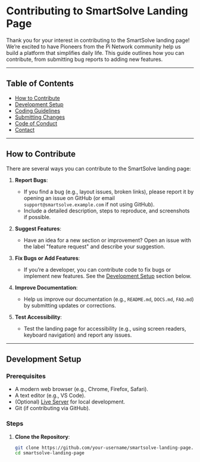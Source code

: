 # Contributing to SmartSolve Landing Page

Thank you for your interest in contributing to the SmartSolve landing page! We’re excited to have Pioneers from the Pi Network community help us build a platform that simplifies daily life. This guide outlines how you can contribute, from submitting bug reports to adding new features.

---

## Table of Contents
- [How to Contribute](#how-to-contribute)
- [Development Setup](#development-setup)
- [Coding Guidelines](#coding-guidelines)
- [Submitting Changes](#submitting-changes)
- [Code of Conduct](#code-of-conduct)
- [Contact](#contact)

---

## How to Contribute

There are several ways you can contribute to the SmartSolve landing page:

1. **Report Bugs**:
   - If you find a bug (e.g., layout issues, broken links), please report it by opening an issue on GitHub (or email `support@smartsolve.example.com` if not using GitHub).
   - Include a detailed description, steps to reproduce, and screenshots if possible.

2. **Suggest Features**:
   - Have an idea for a new section or improvement? Open an issue with the label "feature request" and describe your suggestion.

3. **Fix Bugs or Add Features**:
   - If you’re a developer, you can contribute code to fix bugs or implement new features. See the [Development Setup](#development-setup) section below.

4. **Improve Documentation**:
   - Help us improve our documentation (e.g., `README.md`, `DOCS.md`, `FAQ.md`) by submitting updates or corrections.

5. **Test Accessibility**:
   - Test the landing page for accessibility (e.g., using screen readers, keyboard navigation) and report any issues.

---

## Development Setup

### Prerequisites
- A modern web browser (e.g., Chrome, Firefox, Safari).
- A text editor (e.g., VS Code).
- (Optional) [Live Server](https://marketplace.visualstudio.com/items?itemName=ritwickdey.LiveServer) for local development.
- Git (if contributing via GitHub).

### Steps
1. **Clone the Repository**:
   ```bash
   git clone https://github.com/your-username/smartsolve-landing-page.git
   cd smartsolve-landing-page
